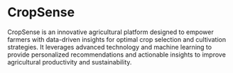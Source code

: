 # CropSense
CropSense is an innovative agricultural platform designed to empower farmers with data-driven insights for optimal crop selection and cultivation strategies. It leverages advanced technology and machine learning to provide personalized recommendations and actionable insights to improve agricultural productivity and sustainability.

